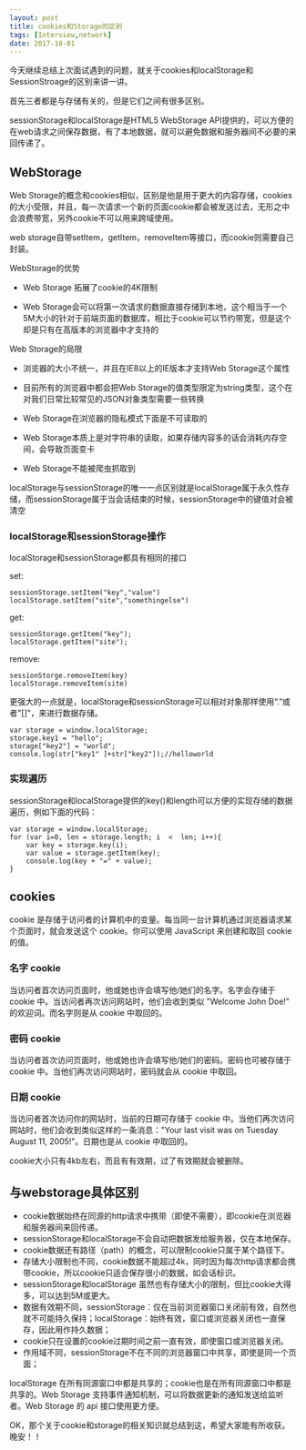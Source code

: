 ```yaml
---
layout: post
title: cookies和Storage的区别
tags: [Interview,network]
date: 2017-10-01
---
```


今天继续总结上次面试遇到的问题，就关于cookies和localStorage和SessionStroage的区别来讲一讲。

首先三者都是与存储有关的，但是它们之间有很多区别。

sessionStorage和localStorage是HTML5 WebStorage API提供的，可以方便的在web请求之间保存数据，有了本地数据，就可以避免数据和服务器间不必要的来回传递了。

##  WebStorage 

Web Storage的概念和cookies相似，区别是他是用于更大的内容存储，cookies的大小受限，并且，每一次请求一个新的页面cookie都会被发送过去，无形之中会浪费带宽，另外cookie不可以用来跨域使用。

web storage自带setItem，getItem，removeItem等接口，而cookie则需要自己封装。

WebStorage的优势

- Web Storage 拓展了cookie的4K限制

- Web Storage会可以将第一次请求的数据直接存储到本地，这个相当于一个5M大小的针对于前端页面的数据库，相比于cookie可以节约带宽，但是这个却是只有在高版本的浏览器中才支持的

Web Storage的局限

- 浏览器的大小不统一，并且在IE8以上的IE版本才支持Web Storage这个属性

- 目前所有的浏览器中都会把Web Storage的值类型限定为string类型，这个在对我们日常比较常见的JSON对象类型需要一些转换

- Web Storage在浏览器的隐私模式下面是不可读取的

- Web Storage本质上是对字符串的读取，如果存储内容多的话会消耗内存空间，会导致页面变卡

- Web Storage不能被爬虫抓取到

localStorage与sessionStorage的唯一一点区别就是localStorage属于永久性存储，而sessionStorage属于当会话结束的时候，sessionStorage中的键值对会被清空



### localStorage和sessionStorage操作

localStorage和sessionStorage都具有相同的接口

set:

    sessionStorage.setItem("key","value")
    localStorage.setItem("site","somethingelse")

get: 

    sessionStorage.getItem("key");
    localStorage.getItem("site");

remove:

    sessionStorge.removeItem(key)
    localStorage.removeItem(site)

更强大的一点就是，localStorage和sessionStorage可以相对对象那样使用“.”或者"[]"，来进行数据存储。

    var storage = window.localStorage;
    storage.key1 = "hello";
    storage["key2"] = "world";
    console.log(str["key1" ]+str["key2"]);//helloworld

### 实现遍历

sessionStorage和localStorage提供的key()和length可以方便的实现存储的数据遍历，例如下面的代码：

    var storage = window.localStorage; 
    for (var i=0, len = storage.length; i  <  len; i++){     
        var key = storage.key(i);     
        var value = storage.getItem(key);     
        console.log(key + "=" + value); 
    }

## cookies

cookie 是存储于访问者的计算机中的变量。每当同一台计算机通过浏览器请求某个页面时，就会发送这个 cookie。你可以使用 JavaScript 来创建和取回 cookie 的值。

### 名字 cookie

当访问者首次访问页面时，他或她也许会填写他/她们的名字。名字会存储于 cookie 中。当访问者再次访问网站时，他们会收到类似 "Welcome John Doe!" 的欢迎词。而名字则是从 cookie 中取回的。

### 密码 cookie

当访问者首次访问页面时，他或她也许会填写他/她们的密码。密码也可被存储于 cookie 中。当他们再次访问网站时，密码就会从 cookie 中取回。

### 日期 cookie

当访问者首次访问你的网站时，当前的日期可存储于 cookie 中。当他们再次访问网站时，他们会收到类似这样的一条消息："Your last visit was on Tuesday August 11, 2005!"。日期也是从 cookie 中取回的。


cookie大小只有4kb左右，而且有有效期，过了有效期就会被删除。

## 与webstorage具体区别

- cookie数据始终在同源的http请求中携带（即使不需要），即cookie在浏览器和服务器间来回传递。
- sessionStorage和localStorage不会自动把数据发给服务器，仅在本地保存。
- cookie数据还有路径（path）的概念，可以限制cookie只属于某个路径下。
- 存储大小限制也不同，cookie数据不能超过4k，同时因为每次http请求都会携带cookie，所以cookie只适合保存很小的数据，如会话标识。
- sessionStorage和localStorage 虽然也有存储大小的限制，但比cookie大得多，可以达到5M或更大。
- 数据有效期不同，sessionStorage：仅在当前浏览器窗口关闭前有效，自然也就不可能持久保持；localStorage：始终有效，窗口或浏览器关闭也一直保存，因此用作持久数据；
- cookie只在设置的cookie过期时间之前一直有效，即使窗口或浏览器关闭。
- 作用域不同，sessionStorage不在不同的浏览器窗口中共享，即使是同一个页面；

localStorage 在所有同源窗口中都是共享的；cookie也是在所有同源窗口中都是共享的。Web Storage 支持事件通知机制，可以将数据更新的通知发送给监听者。Web Storage 的 api 接口使用更方便。

OK，那个关于cookie和storage的相关知识就总结到这，希望大家能有所收获。晚安！！
